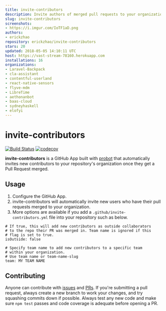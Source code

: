 ```yaml
---
title: invite-contributors
description: Invite authors of merged pull requests to your organization
slug: invite-contributors
screenshots:
- https://i.imgur.com/IoTF1aD.png
authors:
- erickzhao
repository: erickzhao/invite-contributors
stars: 20
updated: 2018-05-05 14:10:11 UTC
host: https://vast-stream-78160.herokuapp.com
installations: 16
organizations:
- Laravel-Backpack
- cla-assistant
- contentful-userland
- react-native-sensors
- flyve-mdm
- LibreTime
- aethonanbot
- baas-cloud
- sydneyhaskell
- elofyi
---
```


# invite-contributors

[![Build Status](https://api.travis-ci.org/erickzhao/invite-contributors.svg?branch=master)](https://travis-ci.org/erickzhao/invite-contributors) [![codecov](https://codecov.io/gh/erickzhao/invite-contributors/branch/master/graph/badge.svg)](https://codecov.io/gh/erickzhao/invite-contributors)

**invite-contributors** is a GitHub App built with [probot](https://github.com/probot/probot) that automatically invites new contributors to your repository's organization once they get a Pull Request merged.

## Usage

1. Configure the GitHub App.
2. invite-contributors will automatically invite new users who have their pull requests merged to your organization.
3. More options are available if you add a `.github/invite-contributors.yml` file into your repository such as below.

```
# If true, this will add new contributors as outside collaborators
# to the repo their PR was merged in. Team name is ignored if this
# flag is set to true.
isOutside: false

# Specify team name to add new contributors to a specific team
# within your organization.
# Use team name or team-name-slug
team: MY TEAM NAME
```

## Contributing

Anyone can contribute with [issues](https://github.com/erickzhao/invite-contributors/issues) and [PRs](https://github.com/erickzhao/invite-contributors/pulls). If you're submitting a pull request, always create a new branch to work your changes, and try squashing commits down if possible. Always test any new code and make sure `npm test` passes and code coverage is adequate before opening a PR.

